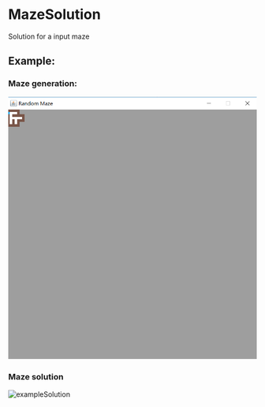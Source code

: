 # MazeSolution
Solution for a input maze

## Example:

### Maze generation:
![exampleGeneration](https://github.com/FeiZhao0531/MazeSolution/blob/master/raw/exampleGeneration.gif)

### Maze solution
![exampleSolution](https://github.com/FeiZhao0531/RandomMaze/blob/master/raw/exampleSolution.gif)